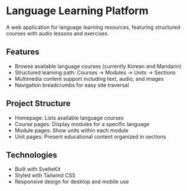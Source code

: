 # Language Learning Platform

A web application for language learning resources, featuring structured courses with audio lessons and exercises.

## Features

- Browse available language courses (currently Korean and Mandarin)
- Structured learning path: Courses → Modules → Units → Sections
- Multimedia content support including text, audio, and images
- Navigation breadcrumbs for easy site traversal

## Project Structure

- Homepage: Lists available language courses
- Course pages: Display modules for a specific language
- Module pages: Show units within each module
- Unit pages: Present educational content organized in sections

## Technologies

- Built with SvelteKit
- Styled with Tailwind CSS
- Responsive design for desktop and mobile use
